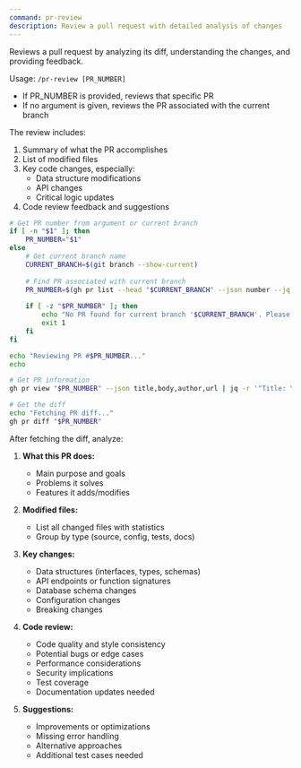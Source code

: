 ```yaml
---
command: pr-review
description: Review a pull request with detailed analysis of changes
---
```


Reviews a pull request by analyzing its diff, understanding the changes, and providing feedback.

Usage: `/pr-review [PR_NUMBER]`
- If PR_NUMBER is provided, reviews that specific PR
- If no argument is given, reviews the PR associated with the current branch

The review includes:
1. Summary of what the PR accomplishes
2. List of modified files
3. Key code changes, especially:
   - Data structure modifications
   - API changes
   - Critical logic updates
4. Code review feedback and suggestions

```bash
# Get PR number from argument or current branch
if [ -n "$1" ]; then
    PR_NUMBER="$1"
else
    # Get current branch name
    CURRENT_BRANCH=$(git branch --show-current)
    
    # Find PR associated with current branch
    PR_NUMBER=$(gh pr list --head "$CURRENT_BRANCH" --json number --jq '.[0].number')
    
    if [ -z "$PR_NUMBER" ]; then
        echo "No PR found for current branch '$CURRENT_BRANCH'. Please specify a PR number."
        exit 1
    fi
fi

echo "Reviewing PR #$PR_NUMBER..."
echo

# Get PR information
gh pr view "$PR_NUMBER" --json title,body,author,url | jq -r '"Title: \(.title)\nAuthor: \(.author.login)\nURL: \(.url)\n"'

# Get the diff
echo "Fetching PR diff..."
gh pr diff "$PR_NUMBER"
```

After fetching the diff, analyze:

1. **What this PR does:**
   - Main purpose and goals
   - Problems it solves
   - Features it adds/modifies

2. **Modified files:**
   - List all changed files with statistics
   - Group by type (source, config, tests, docs)

3. **Key changes:**
   - Data structures (interfaces, types, schemas)
   - API endpoints or function signatures
   - Database schema changes
   - Configuration changes
   - Breaking changes

4. **Code review:**
   - Code quality and style consistency
   - Potential bugs or edge cases
   - Performance considerations
   - Security implications
   - Test coverage
   - Documentation updates needed

5. **Suggestions:**
   - Improvements or optimizations
   - Missing error handling
   - Alternative approaches
   - Additional test cases needed